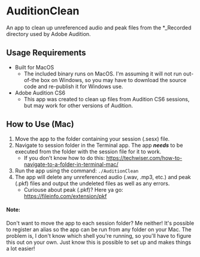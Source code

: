 # AuditionClean
An app to clean up unreferenced audio and peak files from the *_Recorded directory used by Adobe Audition.


## Usage Requirements
* Built for MacOS
	* The included binary runs on MacOS.  I'm assuming it will not run out-of-the box on Windows, so you may have to download the source code and re-publish it for Windows use.
* Adobe Audition CS6
	* This app was created to clean up files from Audition CS6 sessions, but may work for other versions of Audition.

## How to Use (Mac)
1. Move the app to the folder containing your session (.sesx) file.
2. Navigate to session folder in the Terminal app.  The app *__needs__* to be executed from the folder with the session file for it to work.
	* If you don't know how to do this: https://techwiser.com/how-to-navigate-to-a-folder-in-terminal-mac/
3. Run the app using the command: `./AuditionClean`
4. The app will delete any unreferenced audio (.wav, .mp3, etc.) and peak (.pkf) files and output the undeleted files as well as any errors.
	* Curiouse about peak (.pkf)? Here ya go: https://fileinfo.com/extension/pkf
#### Note:
Don't want to move the app to each session folder?  Me neither!  It's possible to register an alias so the app can be run from any folder on your Mac.  The problem is, I don't know which shell you're running, so you'll have to figure this out on your own.  Just know this is possible to set up and makes things a lot easier!